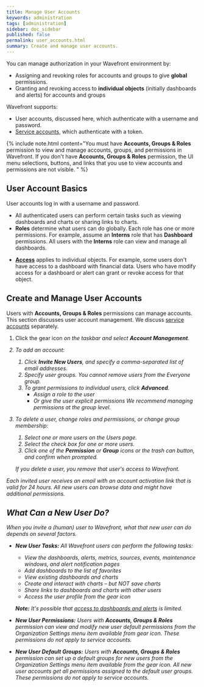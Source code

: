 ```yaml
---
title: Manage User Accounts
keywords: administration
tags: [administration]
sidebar: doc_sidebar
published: false
permalink: user_accounts.html
summary: Create and manage user accounts.
---
```

You can manage authorization in your Wavefront environment by:
* Assigning and revoking roles for accounts and groups to give **global** permissions.
* Granting and revoking access to **individual objects** (initially dashboards and alerts) for accounts and groups

Wavefront supports:
* User accounts, discussed here, which authenticate with a username and password.
* [Service accounts](service_accounts.html), which authenticate with a token.

{% include note.html content="You must have **Accounts, Groups & Roles** permission to view and manage accounts, groups, and permissions in Wavefront. If you don't have **Accounts, Groups & Roles** permission, the UI menu selections, buttons, and links that you use to view accounts and permissions are not visible. " %}

## User Account Basics

User accounts log in with a username and password.
* All authenticated users can perform certain tasks such as viewing dashboards and charts or sharing links to charts.
* **Roles** determine what users can do globally. Each role has one or more permissions. For example, assume an **Interns** role that has **Dashboard** permissions. All users with the **Interns** role can view and manage all dashboards.
<!---
* **Default permissions** can be set via New Default Groups (preferred) or New User Permissions.--->
* **[Access](access.html)** applies to individual objects. For example, some users don't have access to a dashboard with financial data. Users who have modify access for a dashboard or alert can grant or revoke access for that object.

## Create and Manage User Accounts

<!---Maybe add a pic like for service accounts?--->

Users with **Accounts, Groups & Roles** permissions can manage accounts. This section discusses user account management. We discuss [service accounts](service_accounts.html) separately.

1. Click the gear icon <i class="fa fa-cog"/> on the taskbar and select **Account Management**.
2. To add an account:
   1. Click **Invite New Users**, and specify a comma-separated list of email addresses.
   2. Specify user groups. You cannot remove users from the Everyone group.
   3. To grant permissions to individual users, click **Advanced**.
      * Assign a role to the user
      * Or give the user explicit permissions
   We recommend managing permissions at the group level.
3. To delete a user, change roles and permissions, or change group membership:
   1. Select one or more users on the Users page.
   2. Select the check box for one or more users.
   3. Click one of the **Permission** or  **Group** icons or the trash can button, and confirm when prompted.

   If you delete a user, you remove that user's access to Wavefront.

Each invited user receives an email with an account activation link that is valid for 24 hours. All new users can browse data and might have additional permissions.

## What Can a New User Do?

When you invite a (human) user to Wavefront, what that new user can do depends on several factors.

- **New User Tasks:** All Wavefront users can perform the following tasks:
  * View the dashboards, alerts, metrics, sources, events, maintenance windows, and alert notification pages
  * Add dashboards to the list of favorites
  * View existing dashboards and charts
  * Create and interact with charts – but NOT save charts
  * Share links to dashboards and charts with other users
  * Access the user profile from the gear icon

  **Note:** It's possible that [access to dashboards and alerts](access.html#how-access-control-works) is limited.

- **New User Permissions:** Users with **Accounts, Groups & Roles** permission can view and modify new user default permissions from the Organization Settings menu item available from gear icon. These permissions *do not* apply to service accounts.
- **New User Default Groups:** Users with **Accounts, Groups & Roles** permission can set up a default groups for new users from the Organization Settings menu item available from the gear icon. All new user accounts get all permissions assigned to the default user groups. These permissions *do not* apply to service accounts.

<!---Too much detail
## Set Default Permissions for New Users

You can set default permissions for new users. By default, all new users can perform a set of new user actions discussed above. In addition, you can create a set of default permissions that are assigned to every new user added to the system from that point on:

1. Click the gear icon and select **Organization Settings**.
2. Click **New User Defaults** and check the set of permissions you want to grant to new users.

The default permissions affect new user accounts that you create after you made the change.

**Note:** In many cases, it makes sense to create a group with permissions for new users, and to set that group as the default for new users.

## Set the Default Group for New Users

Each new user is assigned to the Everyone group.

To add any new user to additional groups:

1. Click the gear icon and select **Organization Settings**.
2. In the Default User Groups field
  * Start typing the name of additional groups to add groups.
  * Click the **x** next to a group name to remove a group. You cannot remove the Everyone group.

Going forward, new users are added to the group. They get the group's permissions and any permissions set as **New User Default Permissions**.
--->
